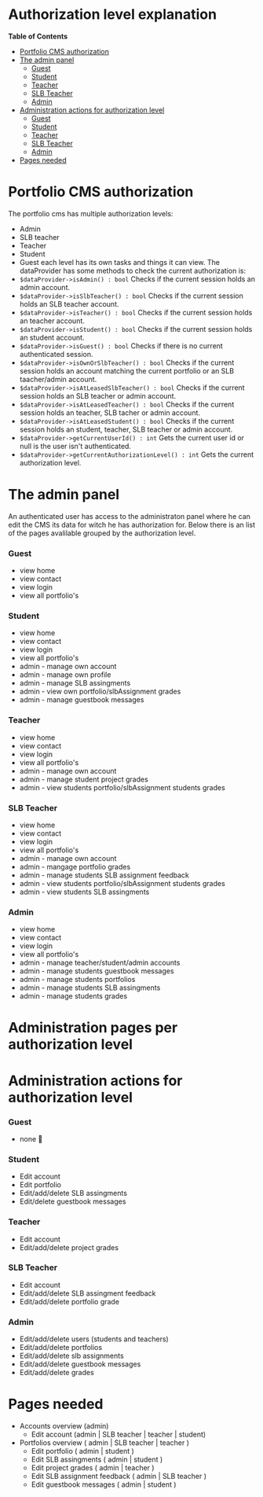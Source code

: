 # Authorization level explanation
<!-- START doctoc generated TOC please keep comment here to allow auto update -->
<!-- DON'T EDIT THIS SECTION, INSTEAD RE-RUN doctoc TO UPDATE -->
**Table of Contents**

- [Portfolio CMS authorization](#portfolio-cms-authorization)
- [The admin panel](#the-admin-panel)
    - [Guest](#guest)
    - [Student](#student)
    - [Teacher](#teacher)
    - [SLB Teacher](#slb-teacher)
    - [Admin](#admin)
- [Administration actions for authorization level](#administration-actions-for-authorization-level)
    - [Guest](#guest-1)
    - [Student](#student-1)
    - [Teacher](#teacher-1)
    - [SLB Teacher](#slb-teacher-1)
    - [Admin](#admin-1)
- [Pages needed](#pages-needed)

<!-- END doctoc generated TOC please keep comment here to allow auto update -->
# Portfolio CMS authorization
The portfolio cms has multiple authorization levels:
* Admin
* SLB teacher
* Teacher 
* Student
* Guest
each level has its own tasks and things it can view. The dataProvider has some methods to check the current authorization is:
* `$dataProvider->isAdmin() : bool` Checks if the current session holds an admin account.
* `$dataProvider->isSlbTeacher() : bool` Checks if the current session holds an SLB teacher account.
* `$dataProvider->isTeacher() : bool` Checks if the current session holds an teacher account.
* `$dataProvider->isStudent() : bool` Checks if the current session holds an student account.
* `$dataProvider->isGuest() : bool` Checks if there is no current authenticated session.
* `$dataProvider->isOwnOrSlbTeacher() : bool` Checks if the current session holds an account matching the current portfolio or an SLB taacher/admin account.
* `$dataProvider->isAtLeasedSlbTeacher() : bool` Checks if the current session holds an SLB teacher or admin account.
* `$dataProvider->isAtLeasedTeacher() : bool` Checks if the current session holds an teacher, SLB tacher or admin account.
* `$dataProvider->isAtLeasedStudent() : bool` Checks if the current session holds an student, teacher, SLB teacher or admin account.
* `$dataProvider->getCurrentUserId() : int` Gets the current user id or null is the user isn't authenticated.
* `$dataProvider->getCurrentAuthorizationLevel() : int` Gets the current authorization level.

# The admin panel
An authenticated user has access to the administraton panel where he can edit the CMS its data for witch he has authorization for.
Below there is an list of the pages avalilable grouped by the authorization level.

### Guest
* view home
* view contact
* view login
* view all portfolio's

### Student
* view home
* view contact
* view login
* view all portfolio's
* admin - manage own account
* admin - manage own profile
* admin - manage SLB assingments
* admin - view own portfolio/slbAssignment grades
* admin - manage guestbook messages

### Teacher
* view home
* view contact
* view login
* view all portfolio's
* admin - manage own account
* admin - manage student project grades
* admin - view students portfolio/slbAssignment students grades

### SLB Teacher
* view home
* view contact
* view login
* view all portfolio's
* admin - manage own account
* admin - mangage portfolio grades
* admin - manage students SLB assignment feedback
* admin - view students portfolio/slbAssignment students grades
* admin - view students SLB assingments

### Admin
* view home
* view contact
* view login
* view all portfolio's
* admin - manage teacher/student/admin accounts
* admin - manage students guestbook messages
* admin - manage students portfolios
* admin - manage students SLB assingments
* admin - manage students grades
# Administration pages per authorization level

# Administration actions for authorization level

### Guest 
* none :cop:

### Student
* Edit account
* Edit portfolio
* Edit/add/delete SLB assingments
* Edit/delete guestbook messages

### Teacher
* Edit account
* Edit/add/delete project grades

### SLB Teacher
* Edit account
* Edit/add/delete SLB assingment feedback
* Edit/add/delete portfolio grade

### Admin
* Edit/add/delete users (students and teachers)
* Edit/add/delete portfolios
* Edit/add/delete slb assignments
* Edit/add/delete guestbook messages
* Edit/add/delete grades

# Pages needed
 - Accounts overview (admin) 
    - Edit account (admin | SLB teacher | teacher | student)
 - Portfolios overview ( admin | SLB teacher | teacher )
    - Edit portfolio ( admin | student )
    - Edit SLB assingments ( admin | student )
    - Edit project grades ( admin | teacher )
    - Edit SLB assignment feedback ( admin | SLB teacher )
    - Edit guestbook messages ( admin | student )
